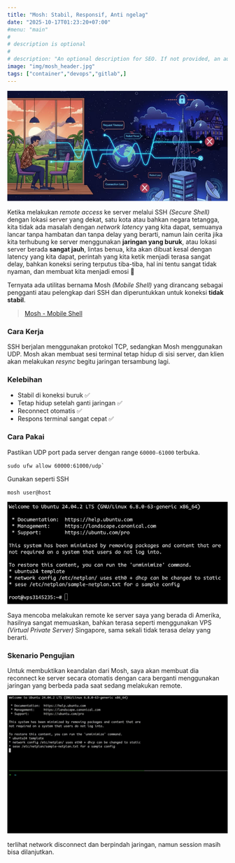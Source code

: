 ```yaml
---
title: "Mosh: Stabil, Responsif, Anti ngelag"
date: "2025-10-17T01:23:20+07:00"
#menu: "main"
#
# description is optional
#
# description: "An optional description for SEO. If not provided, an automatically created summary will be used."
image: "img/mosh_header.jpg"
tags: ["container","devops","gitlab",]
---
```


<img width="750" alt="mosh" src="/img/mosh_header.jpg" />

Ketika melakukan _remote access_ ke server melalui SSH _(Secure Shell)_ dengan lokasi server yang dekat, satu kota atau bahkan negara tetangga, kita tidak ada masalah dengan _network latency_ yang kita dapat, semuanya lancar tanpa hambatan dan tanpa delay yang berarti, namun lain cerita jika kita terhubung ke server menggunakan **jaringan yang buruk**, atau lokasi server berada **sangat jauh**, lintas benua, kita akan dibuat kesal dengan latency yang kita dapat, perintah yang kita ketik menjadi terasa sangat delay, bahkan koneksi sering terputus tiba-tiba, hal ini tentu sangat tidak nyaman, dan membuat kita menjadi emosi 🤬

Ternyata ada utilitas bernama Mosh _(Mobile Shell)_ yang dirancang sebagai pengganti atau pelengkap dari SSH dan diperuntukkan untuk koneksi **tidak stabil**.
> [Mosh - Mobile Shell](https://mosh.org/)

### Cara Kerja

SSH berjalan menggunakan protokol TCP, sedangkan Mosh menggunakan UDP. Mosh akan membuat sesi terminal tetap hidup di sisi server, dan klien akan melakukan _resync_ begitu jaringan tersambung lagi. 

### Kelebihan

- Stabil di koneksi buruk ✅
- Tetap hidup setelah ganti jaringan ✅
- Reconnect otomatis ✅
- Respons terminal sangat cepat ✅

### Cara Pakai

Pastikan UDP port pada server dengan range `60000-61000` terbuka.

```
sudo ufw allow 60000:61000/udp`
```

Gunakan seperti SSH

```
mosh user@host
```
<img width="750" alt="mosh" src="/img/mosh_remote.png" />

Saya mencoba melakukan remote ke server saya yang berada di Amerika, hasilnya sangat memuaskan, bahkan terasa seperti menggunakan VPS _(Virtual Private Server)_ Singapore, sama sekali tidak terasa delay yang berarti.

### Skenario Pengujian

Untuk membuktikan keandalan dari Mosh, saya akan membuat dia reconnect ke server secara otomatis dengan cara berganti menggunakan jaringan yang berbeda pada saat sedang melakukan remote.

<img width="750" alt="mosh" src="/img/mosh_remote.gif" />

terlihat network disconnect dan berpindah jaringan, namun session masih bisa dilanjutkan.
